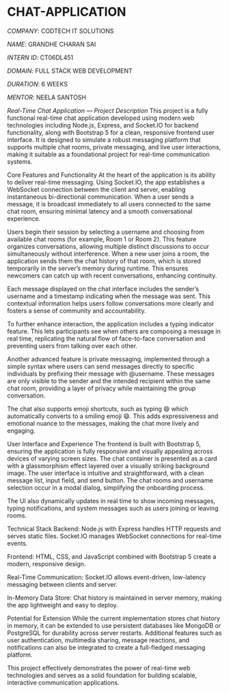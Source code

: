 # CHAT-APPLICATION

*COMPANY*: CODTECH IT SOLUTIONS

*NAME*: GRANDHE CHARAN SAI

*INTERN ID*: CT06DL451

*DOMAIN*: FULL STACK WEB DEVELOPMENT

*DURATION*: 6 WEEKS

*MENTOR*: NEELA SANTOSH

*Real-Time Chat Application — Project Description*
This project is a fully functional real-time chat application developed using modern web technologies including Node.js, Express, and Socket.IO for backend functionality, along with Bootstrap 5 for a clean, responsive frontend user interface. It is designed to simulate a robust messaging platform that supports multiple chat rooms, private messaging, and live user interactions, making it suitable as a foundational project for real-time communication systems.

Core Features and Functionality
At the heart of the application is its ability to deliver real-time messaging. Using Socket.IO, the app establishes a WebSocket connection between the client and server, enabling instantaneous bi-directional communication. When a user sends a message, it is broadcast immediately to all users connected to the same chat room, ensuring minimal latency and a smooth conversational experience.

Users begin their session by selecting a username and choosing from available chat rooms (for example, Room 1 or Room 2). This feature organizes conversations, allowing multiple distinct discussions to occur simultaneously without interference. When a new user joins a room, the application sends them the chat history of that room, which is stored temporarily in the server’s memory during runtime. This ensures newcomers can catch up with recent conversations, enhancing continuity.

Each message displayed on the chat interface includes the sender’s username and a timestamp indicating when the message was sent. This contextual information helps users follow conversations more clearly and fosters a sense of community and accountability.

To further enhance interaction, the application includes a typing indicator feature. This lets participants see when others are composing a message in real time, replicating the natural flow of face-to-face conversation and preventing users from talking over each other.

Another advanced feature is private messaging, implemented through a simple syntax where users can send messages directly to specific individuals by prefixing their message with @username. These messages are only visible to the sender and the intended recipient within the same chat room, providing a layer of privacy while maintaining the group conversation.

The chat also supports emoji shortcuts, such as typing :smile: which automatically converts to a smiling emoji 😄. This adds expressiveness and emotional nuance to the messages, making the chat more lively and engaging.

User Interface and Experience
The frontend is built with Bootstrap 5, ensuring the application is fully responsive and visually appealing across devices of varying screen sizes. The chat container is presented as a card with a glassmorphism effect layered over a visually striking background image. The user interface is intuitive and straightforward, with a clean message list, input field, and send button. The chat rooms and username selection occur in a modal dialog, simplifying the onboarding process.

The UI also dynamically updates in real time to show incoming messages, typing notifications, and system messages such as users joining or leaving rooms.

Technical Stack
Backend: Node.js with Express handles HTTP requests and serves static files. Socket.IO manages WebSocket connections for real-time events.

Frontend: HTML, CSS, and JavaScript combined with Bootstrap 5 create a modern, responsive design.

Real-Time Communication: Socket.IO allows event-driven, low-latency messaging between clients and server.

In-Memory Data Store: Chat history is maintained in server memory, making the app lightweight and easy to deploy.

Potential for Extension
While the current implementation stores chat history in memory, it can be extended to use persistent databases like MongoDB or PostgreSQL for durability across server restarts. Additional features such as user authentication, multimedia sharing, message reactions, and notifications can also be integrated to create a full-fledged messaging platform.

This project effectively demonstrates the power of real-time web technologies and serves as a solid foundation for building scalable, interactive communication applications.
